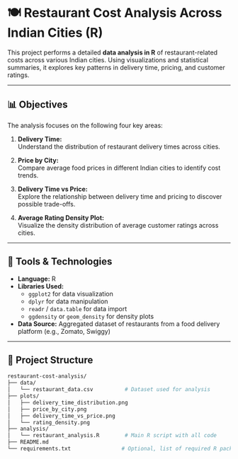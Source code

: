 # 🍽️ Restaurant Cost Analysis Across Indian Cities (R)

This project performs a detailed **data analysis in R** of restaurant-related costs across various Indian cities. Using visualizations and statistical summaries, it explores key patterns in delivery time, pricing, and customer ratings.

---

## 📊 Objectives

The analysis focuses on the following four key areas:

1. **Delivery Time:**  
   Understand the distribution of restaurant delivery times across cities.

2. **Price by City:**  
   Compare average food prices in different Indian cities to identify cost trends.

3. **Delivery Time vs Price:**  
   Explore the relationship between delivery time and pricing to discover possible trade-offs.

4. **Average Rating Density Plot:**  
   Visualize the density distribution of average customer ratings across cities.

---

## 🧰 Tools & Technologies

- **Language:** R
- **Libraries Used:**
  - `ggplot2` for data visualization
  - `dplyr` for data manipulation
  - `readr` / `data.table` for data import
  - `ggdensity` or `geom_density` for density plots
- **Data Source:** Aggregated dataset of restaurants from a food delivery platform (e.g., Zomato, Swiggy)

---

## 📁 Project Structure

```bash
restaurant-cost-analysis/
├── data/
│   └── restaurant_data.csv          # Dataset used for analysis
├── plots/
│   ├── delivery_time_distribution.png
│   ├── price_by_city.png
│   ├── delivery_time_vs_price.png
│   └── rating_density.png
├── analysis/
│   └── restaurant_analysis.R        # Main R script with all code
├── README.md
└── requirements.txt                # Optional, list of required R packages

